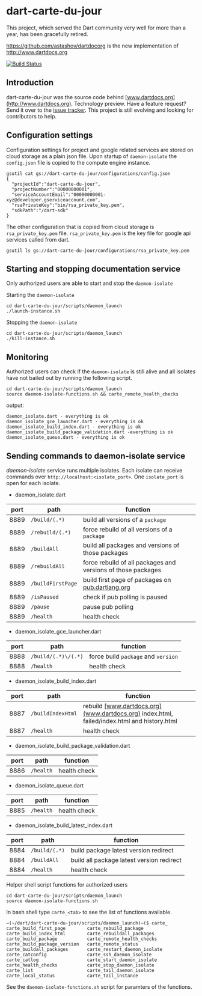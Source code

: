 dart-carte-du-jour
==================

This project, which served the Dart community very well for more than a year,
has been gracefully retired.

https://github.com/astashov/dartdocorg is the new implementation
of http://www.dartdocs.org

[![Build Status](https://drone.io/github.com/financeCoding/dart-carte-du-jour/status.png)](https://drone.io/github.com/financeCoding/dart-carte-du-jour/latest)

Introduction
--

dart-carte-du-jour was the source code behind [www.dartdocs.org](http://www.dartdocs.org). Technology preview. Have a feature request? Send it over to the [issue tracker](https://github.com/financeCoding/dart-carte-du-jour/issues/new). This project is still evolving and looking for contributors to help. 

Configuration settings
--

Configuration settings for project and google related services are stored on 
cloud storage as a plain json file. Upon startup of `daemon-isolate` the
`config.json` file is copied to the compute engine instance. 

```
gsutil cat gs://dart-carte-du-jour/configurations/config.json
{
  "projectId":"dart-carte-du-jour",
  "projectNumber":"00000000001",
  "serviceAccountEmail":"00000000001-xyz@developer.gserviceaccount.com",
  "rsaPrivateKey":"bin/rsa_private_key.pem",
  "sdkPath":"/dart-sdk"
}
```

The other configuration that is copied from cloud storage is `rsa_private_key.pem` file.
`rsa_private_key.pem` is the key file for google api services called from dart. 

```
gsutil ls gs://dart-carte-du-jour/configurations/rsa_private_key.pem
```

Starting and stopping documentation service
--

Only authorized users are able to start and stop the `daemon-isolate`

Starting the `daemon-isolate`

```shell 
cd dart-carte-du-jour/scripts/daemon_launch
./launch-instance.sh
```

Stopping the `daemon-isolate`

```shell 
cd dart-carte-du-jour/scripts/daemon_launch
./kill-instance.sh
```

Monitoring
--

Authorized users can check if the `daemon-isolate` is still alive and all
isolates have not bailed out by running the following script. 

```shell
cd dart-carte-du-jour/scripts/daemon_launch
source daemon-isolate-functions.sh && carte_remote_health_checks
```

output:

```
daemon_isolate.dart - everything is ok
daemon_isolate_gce_launcher.dart - everything is ok
daemon_isolate_build_index.dart - everything is ok
daemon_isolate_build_package_validation.dart -everything is ok
daemon_isolate_queue.dart - everything is ok
```

Sending commands to daemon-isolate service
---

*daemon-isolate* service runs multiple isolates. Each isolate can receive 
commands over `http://localhost:<isolate_port>`. One `isolate_port` is open for
each isolate. 

- daemon_isolate.dart 

port | path | function
--- | --- | ---
8889 | `/build/(.*)` | build all versions of a `package`
8889 | `/rebuild/(.*)` | force rebuild of all versions of a `package`
8889 | `/buildAll` | build all packages and versions of those packages
8889 | `/rebuildAll` | force rebuild of all packages and versions of those packages
8889 | `/buildFirstPage` | build first page of packages on [pub.dartlang.org](http://pub.dartlang.org/)
8889 | `/isPaused` | check if pub polling is paused
8889 | `/pause` | pause pub polling
8889 | `/health` | health check 

- daemon_isolate_gce_launcher.dart 

port | path | function
--- | --- | ---
8888 | `/build/(.*)\/(.*)` | force build `package` and `version`
8888 | `/health` | health check 

- daemon_isolate_build_index.dart 

port | path | function
--- | --- | ---
 8887 | `/buildIndexHtml` | rebuild [www.dartdocs.org](www.dartdocs.org) index.html, failed/index.html and history.html 
 8887 | `/health` | health check 


- daemon_isolate_build_package_validation.dart

port | path | function
--- | --- | ---
 8886 | `/health` | health check 


- daemon_isolate_queue.dart 

port | path | function
--- | --- | ---
 8885 | `/health` | health check 
 
 
- daemon_isolate_build_latest_index.dart 

port | path | function
--- | --- | ---
 8884 | `/build/(.*)` | build package latest version redirect
 8884 | `/buildAll` | build all package latest version redirect 
 8884 | `/health` | health check   


Helper shell script functions for authorized users

```shell
cd dart-carte-du-jour/scripts/daemon_launch
source daemon-isolate-functions.sh
```

In bash shell type `carte_<tab>` to see the list of functions available. 

```
–(~/dart/dart-carte-du-jour/scripts/daemon_launch)–($ carte_
carte_build_first_page        carte_rebuild_package
carte_build_index_html        carte_rebuildall_packages
carte_build_package           carte_remote_health_checks
carte_build_package_version   carte_remote_status
carte_buildall_packages       carte_restart_daemon_isolate
carte_catconfig               carte_ssh_daemon_isolate
carte_catlog                  carte_start_daemon_isolate
carte_health_checks           carte_stop_daemon_isolate
carte_list                    carte_tail_daemon_isolate
carte_local_status            carte_tail_instance
``` 

See the `daemon-isolate-functions.sh` script for paramters of the functions. 
